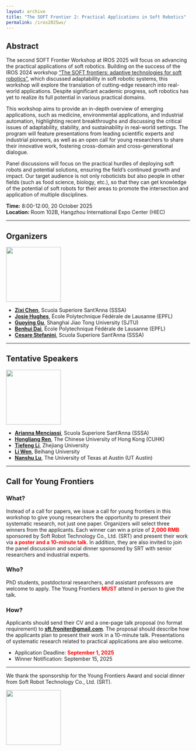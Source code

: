 ```yaml
---
layout: archive
title: "The SOFT Frontier 2: Practical Applications in Soft Robotics"
permalink: /iros2025ws/
---
```


## Abstract

The second SOFT Frontier Workshop at IROS 2025 will focus on advancing the practical applications of soft robotics. Building on the success of the IROS 2024 workshop [“The SOFT frontiers: adaptive technologies for soft robotics”](https://sites.google.com/view/sft-front/iros-2024), which discussed adaptability in soft robotic systems, this workshop will explore the translation of cutting-edge research into real-world applications. Despite significant academic progress, soft robotics has yet to realize its full potential in various practical domains.

This workshop aims to provide an in-depth overview of emerging applications, such as medicine, environmental applications, and industrial automation, highlighting recent breakthroughs and discussing the critical issues of adaptability, stability, and sustainability in real-world settings. The program will feature presentations from leading scientific experts and industrial pioneers, as well as an open call for young researchers to share their innovative work, fostering cross-domain and cross-generational dialogue.

Panel discussions will focus on the practical hurdles of deploying soft robots and potential solutions, ensuring the field’s continued growth and impact. Our target audience is not only roboticists but also people in other fields (such as food science, biology, etc.), so that they can get knowledge of the potential of soft robots for their areas to promote the intersection and application of multiple disciplines.

**Time:** 8:00-12:00, 20 October 2025  
**Location:** Room 102B, Hangzhou International Expo Center (HIEC)

---

## Organizers

<img src="{{ site.url }}/images/IROS2025ws/organizers.png" height = "150">

- [**Zixi Chen**](https://zixichen007115.github.io/), Scuola Superiore Sant’Anna (SSSA)
- [**Josie Hughes**](https://people.epfl.ch/josie.hughes?lang=en), École Polytechnique Fédérale de Lausanne (EPFL)
- [**Guoying Gu**](https://softrobotics.sjtu.edu.cn/), Shanghai Jiao Tong University (SJTU)
- [**Benhui Dai**](https://sites.google.com/view/benhui-dai/about), École Polytechnique Fédérale de Lausanne (EPFL)
- [**Cesare Stefanini**](https://www.santannapisa.it/it/cesare-stefanini), Scuola Superiore Sant’Anna (SSSA)

---

## Tentative Speakers

<img src="{{ site.url }}/images/IROS2025ws/speakers.png" height = "150">

- [**Arianna Menciassi**](https://www.santannapisa.it/it/arianna-menciassi), Scuola Superiore Sant’Anna (SSSA)
- [**Hongliang Ren**](https://www.ee.cuhk.edu.hk/en-gb/people/academic-staff/professors/prof-ren-hongliang), The Chinese University of Hong Kong (CUHK)
- [**Tiefeng Li**](https://person.zju.edu.cn/en/tiefengli), Zhejiang University
- [**Li Wen**](https://softrobotics.buaa.edu.cn/), Beihang University
- [**Nanshu Lu**](https://www.ae.utexas.edu/people/faculty/faculty-directory/lu), The University of Texas at Austin (UT Austin)

---

## Call for Young Frontiers

### What?
Instead of a call for papers, we issue a call for young frontiers in this workshop to give young researchers the opportunity to present their systematic research, not just one paper. Organizers will select three winners from the applicants. Each winner can win a prize of <span style="color:red;">**2,000 RMB**</span> sponsored by Soft Robot Technology Co., Ltd. (SRT) and present their work via <span style="color:red;">**a poster and a 10-minute talk**</span>. In addition, they are also invited to join the panel discussion and social dinner sponsored by SRT with senior researchers and industrial experts.

### Who?
PhD students, postdoctoral researchers, and assistant professors are welcome to apply. The Young Frontiers <span style="color:red;">**MUST**</span> attend in person to give the talk.

### How?
Applicants should send their CV and a one-page talk proposal (no format requirement) to **[sft.froniter@gmail.com](mailto:sft.froniter@gmail.com)**. The proposal should describe how the applicants plan to present their work in a 10-minute talk. Presentations of systematic research related to practical applications are also welcome.

- Application Deadline: <span style="color:red;">**September 1, 2025**</span>  
- Winner Notification: September 15, 2025

---

We thank the sponsorship for the Young Frontiers Award and social dinner from Soft Robot Technology Co., Ltd. (SRT).

<img src="{{ site.url }}/images/IROS2025ws/logos_woTC.png" height = "150">
